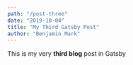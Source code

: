 ```yaml
---
path: "/post-three"
date: "2019-10-04"
title: "My Third Gatsby Post"
author: "Benjamin Mark"
---
```


This is my very **third blog** post in Gatsby
